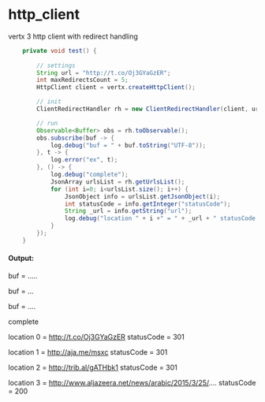 # http_client
vertx 3 http client with redirect handling


```java
	private void test() {	
		
		// settings
		String url = "http://t.co/Oj3GYaGzER";
		int maxRedirectsCount = 5;
		HttpClient client = vertx.createHttpClient();

		// init
		ClientRedirectHandler rh = new ClientRedirectHandler(client, url, maxRedirectsCount);

		// run
		Observable<Buffer> obs = rh.toObservable();
		obs.subscribe(buf -> {
			log.debug("buf = " + buf.toString("UTF-8"));
		}, t -> {
			log.error("ex", t);
		}, () -> {
			log.debug("complete");
			JsonArray urlsList = rh.getUrlsList();
			for (int i=0; i<urlsList.size(); i++) {
				JsonObject info = urlsList.getJsonObject(i);
				int statusCode = info.getInteger("statusCode");
				String _url = info.getString("url");
				log.debug("location " + i +" = " + _url + " statusCode = " + statusCode);
			}
		});
	}
```

#### Output:
buf = <!DOCTYPE html>.....

buf = ...

buf = ....
 
complete

location 0 = http://t.co/Oj3GYaGzER statusCode = 301

location 1 = http://aja.me/msxc statusCode = 301

location 2 = http://trib.al/gATHbk1 statusCode = 301

location 3 = http://www.aljazeera.net/news/arabic/2015/3/25/.... statusCode = 200



